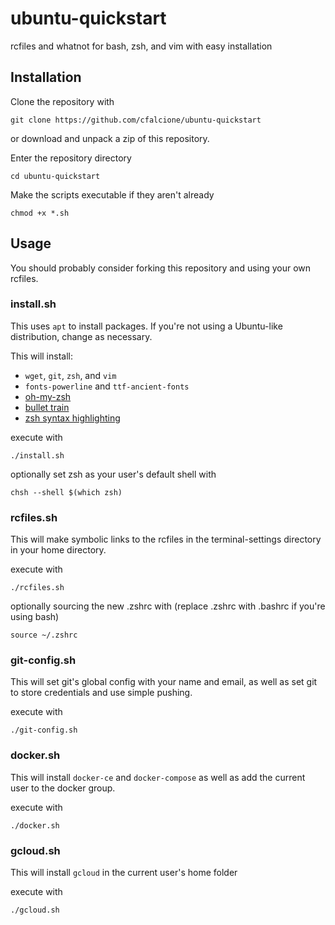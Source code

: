 # ubuntu-quickstart
rcfiles and whatnot for bash, zsh, and vim with easy installation

## Installation

Clone the repository with
```
git clone https://github.com/cfalcione/ubuntu-quickstart
```
or download and unpack a zip of this repository.

Enter the repository directory
```
cd ubuntu-quickstart
```

Make the scripts executable if they aren't already
```
chmod +x *.sh
```

## Usage

You should probably consider forking this repository and using your own rcfiles.

### install.sh
This uses `apt` to install packages. If you're not using a Ubuntu-like distribution, change as necessary.

 This will install:
+ `wget`, `git`, `zsh`, and `vim`
+ `fonts-powerline` and `ttf-ancient-fonts`
+ <a href="https://github.com/robbyrussell/oh-my-zsh">oh-my-zsh</a>
+ <a href="https://github.com/caiogondim/bullet-train.zsh">bullet train</a>
+ <a href="https://github.com/zsh-users/zsh-syntax-highlighting">zsh syntax highlighting</a>

execute with
```
./install.sh
```
optionally set zsh as your user's default shell with
```
chsh --shell $(which zsh)
```

### rcfiles.sh
This will make symbolic links to the rcfiles in the terminal-settings
directory in your home directory.

execute with
```
./rcfiles.sh
```
optionally sourcing the new .zshrc with (replace .zshrc with .bashrc if you're using bash)
```
source ~/.zshrc
```

### git-config.sh
This will set git's global config with your name and email, as well as set git to store credentials and use simple pushing.

execute with
```
./git-config.sh
```

### docker.sh
This will install `docker-ce` and `docker-compose` as well as add the current user to the docker group.

execute with
```
./docker.sh
```

### gcloud.sh
This will install `gcloud` in the current user's home folder

execute with
```
./gcloud.sh
```

